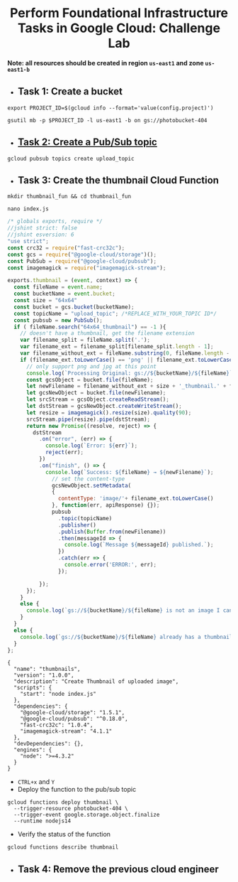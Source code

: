 <h1 align='center'>Perform Foundational Infrastructure Tasks in Google Cloud: Challenge Lab</h1>

**Note: all resources should be created in region `us-east1` and zone `us-east1-b`**

* <h2>Task 1: Create a bucket</h2>

```
export PROJECT_ID=$(gcloud info --format='value(config.project)')
```
```
gsutil mb -p $PROJECT_ID -l us-east1 -b on gs://photobucket-404
```
* <h2><a href='https://cloud.google.com/pubsub/docs/quickstart-cli'>Task 2: Create a Pub/Sub topic</a></h2>

```
gcloud pubsub topics create upload_topic
```

* <h2>Task 3: Create the thumbnail Cloud Function</h2>

```
mkdir thumbnail_fun && cd thumbnail_fun
```
```
nano index.js
```

```javascript
/* globals exports, require */
//jshint strict: false
//jshint esversion: 6
"use strict";
const crc32 = require("fast-crc32c");
const gcs = require("@google-cloud/storage")();
const PubSub = require("@google-cloud/pubsub");
const imagemagick = require("imagemagick-stream");

exports.thumbnail = (event, context) => {
  const fileName = event.name;
  const bucketName = event.bucket;
  const size = "64x64"
  const bucket = gcs.bucket(bucketName);
  const topicName = "upload_topic"; /*REPLACE_WITH_YOUR_TOPIC ID*/
  const pubsub = new PubSub();
  if ( fileName.search("64x64_thumbnail") == -1 ){
    // doesn't have a thumbnail, get the filename extension
    var filename_split = fileName.split('.');
    var filename_ext = filename_split[filename_split.length - 1];
    var filename_without_ext = fileName.substring(0, fileName.length - filename_ext.length );
    if (filename_ext.toLowerCase() == 'png' || filename_ext.toLowerCase() == 'jpg'){
      // only support png and jpg at this point
      console.log(`Processing Original: gs://${bucketName}/${fileName}`);
      const gcsObject = bucket.file(fileName);
      let newFilename = filename_without_ext + size + '_thumbnail.' + filename_ext;
      let gcsNewObject = bucket.file(newFilename);
      let srcStream = gcsObject.createReadStream();
      let dstStream = gcsNewObject.createWriteStream();
      let resize = imagemagick().resize(size).quality(90);
      srcStream.pipe(resize).pipe(dstStream);
      return new Promise((resolve, reject) => {
        dstStream
          .on("error", (err) => {
            console.log(`Error: ${err}`);
            reject(err);
          })
          .on("finish", () => {
            console.log(`Success: ${fileName} → ${newFilename}`);
              // set the content-type
              gcsNewObject.setMetadata(
              {
                contentType: 'image/'+ filename_ext.toLowerCase()
              }, function(err, apiResponse) {});
              pubsub
                .topic(topicName)
                .publisher()
                .publish(Buffer.from(newFilename))
                .then(messageId => {
                  console.log(`Message ${messageId} published.`);
                })
                .catch(err => {
                  console.error('ERROR:', err);
                });

          });
      });
    }
    else {
      console.log(`gs://${bucketName}/${fileName} is not an image I can handle`);
    }
  }
  else {
    console.log(`gs://${bucketName}/${fileName} already has a thumbnail`);
  }
};
```
```
{
  "name": "thumbnails",
  "version": "1.0.0",
  "description": "Create Thumbnail of uploaded image",
  "scripts": {
    "start": "node index.js"
  },
  "dependencies": {
    "@google-cloud/storage": "1.5.1",
    "@google-cloud/pubsub": "^0.18.0",
    "fast-crc32c": "1.0.4",
    "imagemagick-stream": "4.1.1"
  },
  "devDependencies": {},
  "engines": {
    "node": ">=4.3.2"
  }
}
```
* `CTRL+x` and `Y`
* Deploy the function to the pub/sub topic

```
gcloud functions deploy thumbnail \
  --trigger-resource photobucket-404 \
  --trigger-event google.storage.object.finalize
  --runtime nodejs14
```

* Verify the status of the function
```
gcloud functions describe thumbnail
```

* <h2>Task 4: Remove the previous cloud engineer</h2>
